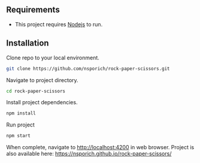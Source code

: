 ## Requirements

- This project requires [Nodejs](https://nodejs.org/en/) to run.

## Installation 
Clone repo to your local environment.
```sh
git clone https://github.com/nsporich/rock-paper-scissors.git
```
Navigate to project directory.
```sh
cd rock-paper-scissors
```
Install project dependencies.
```sh
npm install
```
Run project
```sh
npm start
```
When complete, navigate to [http://localhost:4200](http://localhost:4200) in web browser.
Project is also available here: https://nsporich.github.io/rock-paper-scissors/
